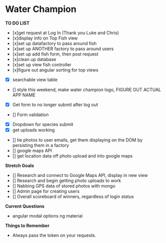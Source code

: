 # Water Champion

**TO DO LIST**

- [x]get request at Log In (Thank you Luke and Chris)
- [x]display info on Top Fish view
- [x]set up datafactory to pass around fish
- [x]set up ANOTHER factory to pass around users
- [x]set up add fish form, then post request
- [x]clean up database
- [x]set up view fish controller
- [x]figure out angular sorting for top views
- [x] searchable view table
- [] style this weekend, make water champion logo, FIGURE OUT ACTUAL APP NAME
- [x] Get form to no longer submit after log out
- [] Form validation
- [x] Dropdown for species submit
- [x] get uploads working
- [] tie photos to user emails, get them displaying on the DOM by persisting them in a factory
- [] google maps API
- [] get location data off photo upload and into google maps



**Stretch Goals**

- [] Research and connect to Google Maps API, display in new view
- [] Research and begin getting photo uploads to work
- [] Nabbing GPS data of stored photos with mongo
- [] Admin page for creating users
- [] Overall scoreboard of winners, regardless of login status

**Current Questions**

- angular modal options ng material

**Things to Remember**
- Always pass the token on your requests.
